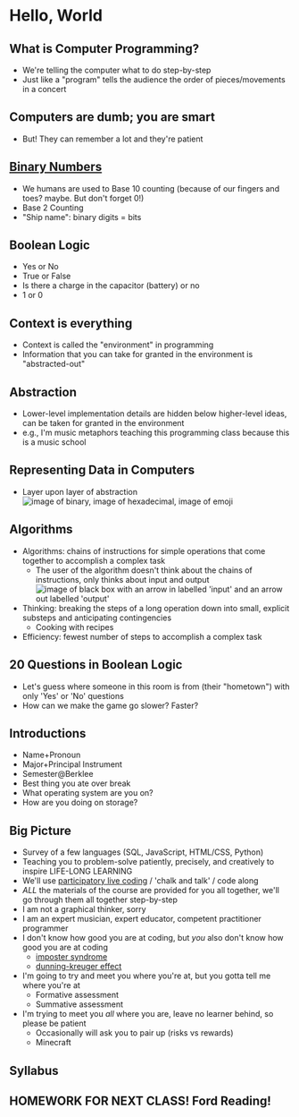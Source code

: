 # Hello, World

## What is Computer Programming?
- We're telling the computer what to do step-by-step
- Just like a "program" tells the audience the order of pieces/movements in a concert

## Computers are dumb; you are smart
- But! They can remember a lot and they're patient

## [Binary Numbers](https://en.wikipedia.org/wiki/Binary_number)
- We humans are used to Base 10 counting (because of our fingers and toes? maybe. But don't forget 0!)
- Base 2 Counting
- "Ship name": binary digits = bits

## Boolean Logic
- Yes or No
- True or False
- Is there a charge in the capacitor (battery) or no
- 1 or 0

## Context is everything
- Context is called the "environment" in programming
- Information that you can take for granted in the environment is "abstracted-out"

## Abstraction
- Lower-level implementation details are hidden below higher-level ideas, can be taken for granted in the environment
- e.g., I'm music metaphors teaching this programming class because this is a music school

## Representing Data in Computers
- Layer upon layer of abstraction
![image of binary, image of hexadecimal, image of emoji](img/emoji.png)

## Algorithms
- Algorithms: chains of instructions for simple operations that come together to accomplish a complex task
	- The user of the algorithm doesn't think about the chains of instructions, only thinks about input and output
![image of black box with an arrow in labelled 'input' and an arrow out labelled 'output'](img/algorithm.png)
- Thinking: breaking the steps of a long operation down into small, explicit substeps and anticipating contingencies
	- Cooking with recipes
-  Efficiency: fewest number of steps to accomplish a complex task

## 20 Questions in Boolean Logic
- Let's guess where someone in this room is from (their "hometown") with only 'Yes' or 'No' questions
- How can we make the game go slower? Faster?

## Introductions
- Name+Pronoun
- Major+Principal Instrument
- Semester@Berklee
- Best thing you ate over break
- What operating system are you on?
- How are you doing on storage?

## Big Picture
- Survey of a few languages (SQL, JavaScript, HTML/CSS, Python)
- Teaching you to problem-solve patiently, precisely, and creatively to inspire LIFE-LONG LEARNING
- We'll use [participatory live coding](https://journals.plos.org/ploscompbiol/article?id=10.1371/journal.pcbi.1008090) / 'chalk and talk' / code along
- *ALL* the materials of the course are provided for you all together, we'll go through them all together step-by-step
- I am not a graphical thinker, sorry
- I am an expert musician, expert educator, competent practitioner programmer  
- I don't know how good you are at coding, but *you* also don't know how good you are at coding
  - [imposter syndrome](https://www.ncbi.nlm.nih.gov/books/NBK585058/#:~:text=Introduction,accomplishments%20among%20high%2Dachieving%20individuals.)
  - [dunning-kreuger effect](https://thedecisionlab.com/biases/dunning-kruger-effect)
- I'm going to try and meet you where you're at, but you gotta tell me where you're at
  - Formative assessment
  - Summative assessment
- I'm trying to meet you *all* where you are, leave no learner behind, so please be patient
  - Occasionally will ask you to pair up (risks vs rewards)
  - Minecraft

## Syllabus

## HOMEWORK FOR NEXT CLASS! Ford Reading!

